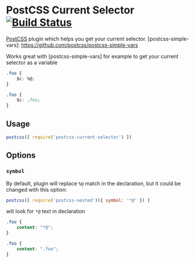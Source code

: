 # PostCSS Current Selector [![Build Status][ci-img]][ci]

[PostCSS] plugin which helps you get your current selector.
[postcss-simple-vars]: https://github.com/postcss/postcss-simple-vars

Works great with [postcss-simple-vars] for example to get your current selector as a variable

[PostCSS]: https://github.com/postcss/postcss
[ci-img]:  https://travis-ci.org/komlev/postcss-current-selector.svg
[ci]:      https://travis-ci.org/komlev/postcss-current-selector

```css
.foo {
    $c: %@;
}
```

```css
.foo {
    $c: .foo;
}
```

## Usage

```js
postcss([ require('postcss-current-selector') ])
```

## Options

### `symbol`

By default, plugin will replace `%@` match in the declaration, but it could be changed with this option:

```js
postcss([ require('postcss-nested')({ symbol: '*@' }) ]
```
will look for `*@` text in declaration

```css
.foo {
    content: "*@";
}
```

```css
.foo {
    content: ".foo";
}
```
